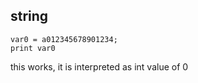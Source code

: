 
## string

    var0 = a012345678901234;
    print var0

this works, it is interpreted as int value of 0
